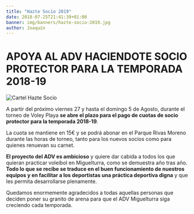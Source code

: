 ```yaml
---
title: "Hazte Socio 2019"
date: 2018-07-25T21:41:39+01:00
banner: img/banners/hazte-socio-2019.jpg
author: Joaquín
---
```


# APOYA AL ADV HACIENDOTE SOCIO PROTECTOR PARA LA TEMPORADA 2018-19

![Cartel Hazte Socio](../../../../../img/banners/hazte-socio-2019.jpg)

A partir del próximo viernes 27 y hasta el domingo 5 de Agosto, durante
el torneo de Voley Playa **se abre el plazo para el pago de cuotas de
socio protector para la temporada 2018-19**.

La cuota se mantiene en 15€ y se podrá abonar en el Parque Rivas
Moreno durante las horas de torneo, tanto para los nuevos socios como
para quienes renuevan su carnet.

**El proyecto del ADV es ambicioso** y quiere dar cabida a todos los
que quieran practicar voleibol en Miguelturra, como se demuestra año
tras año. **Todo lo que se recibe se traduce en el buen funcionamiento
de nuestros equipos y en facilitar a los deportistas una práctica
deportiva digna** y que les permita desarrollarse plenamente.

Quedamos enormemente agradecidos a todas aquellas personas que deciden
poner su granito de arena para que el ADV Miguelturra siga creciendo
cada temporada.
